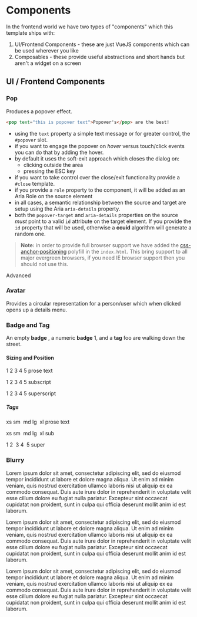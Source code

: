 # Components

In the frontend world we have two types of "components" which this template ships with:

1. UI/Frontend Components - these are just VueJS components which can be used wherever you like
2. Composables - these provide useful abstractions and short hands but aren't a widget on a screen


## UI / Frontend Components

### Pop

Produces a <Pop id="pop-example" text="this is popover text">popover</Pop> effect.

```html
<pop text="this is popover text">Popover's</pop> are the best!
```

- using the `text` property a simple text message or for greater control, the `#popover` slot.
- if you want to engage the popover on _hover_ versus touch/click events you can do that by adding the <pop hover text="text shows on hovering">hover</pop>.
- by default it uses the soft-exit approach which closes the dialog on:
  - clicking outside the area
  - pressing the ESC key
- if you want to take control over the close/exit functionality provide a `#close` template.
- if you provide a `role` property to the component, it will be added as an Aria Role on the source element
- in all cases, a semantic relationship between the source and target are setup using the Aria `aria-details` property.
- both the `popover-target` and `aria-details` properties on the source _must_ point to a valid `id` attribute on the target element. If you provide the `id` property that will be used, otherwise a **ccuid** algorithm will generate a random one.

> **Note:** in order to provide full browser support we have added the [css-anchor-positioning](https://github.com/oddbird/css-anchor-positioning) polyfill in the `index.html`. This bring support to all major evergreen browsers, if you need IE browser support then you should not use this.

<pop >
    Advanced
    <template #popover>
        There I was, there I was
    </template>
</pop>


### Avatar

<Avatar initials="KS" />

Provides a circular representation for a person/user which when clicked opens up a details menu.


### Badge and Tag

An empty **badge** <badge />, a numeric **badge** <badge color="orange">1</badge>, and a **tag** <tag>foo</tag> are walking down the street.

#### Sizing and Position

<badge size="xs">1</badge> <badge size="sm">2</badge>
<badge size="md">3</badge> <badge size="lg">4</badge>
<badge size="xl" >5</badge> prose text&nbsp;

<badge size="xs" subscript>1</badge> <badge size="sm" subscript>2</badge>
<badge size="md" subscript>3</badge> <badge size="lg" subscript>4</badge>
<badge size="xl" >5</badge> subscript&nbsp;

<badge size="xs" superscript>1</badge> <badge size="sm" superscript>2</badge>
<badge size="md" superscript>3</badge> <badge size="lg" superscript>4</badge>
<badge size="xl" >5</badge> superscript&nbsp;

##### Tags

<tag size="xs">xs</tag> <tag size="sm">sm</tag>&nbsp;
<tag size="md">md</tag> <tag size="lg">lg</tag>&nbsp;
<tag size="xl" >xl</tag> prose text&nbsp;

<tag size="xs" subscript>xs</tag> <tag size="sm" subscript>sm</tag>&nbsp;
<tag size="md" subscript>md</tag> <tag size="lg" subscript>lg</tag>&nbsp;
<tag size="xl" >xl</tag> sub&nbsp;

<tag size="xs" superscript>1</tag> <tag size="sm" superscript>2</tag>&nbsp;
<tag size="md" superscript>3</tag> <tag size="lg" superscript>4</tag>&nbsp;
<tag size="xl" >5</tag> super&nbsp;


### Blurry

Lorem ipsum dolor sit amet, consectetur adipiscing elit, sed do eiusmod tempor incididunt ut labore et dolore magna aliqua. Ut enim ad minim veniam, quis nostrud exercitation ullamco laboris nisi ut aliquip ex ea commodo consequat. Duis aute irure dolor in reprehenderit in voluptate velit esse cillum dolore eu fugiat nulla pariatur. Excepteur sint occaecat cupidatat non proident, sunt in culpa qui officia deserunt mollit anim id est laborum.

Lorem ipsum dolor sit amet, consectetur adipiscing elit, sed do eiusmod tempor incididunt ut labore et dolore magna aliqua. Ut enim ad minim veniam, quis nostrud exercitation ullamco laboris nisi ut aliquip ex ea commodo consequat. Duis aute irure dolor in reprehenderit in voluptate velit esse cillum dolore eu fugiat nulla pariatur. Excepteur sint occaecat cupidatat non proident, sunt in culpa qui officia deserunt mollit anim id est laborum.

Lorem ipsum dolor sit amet, consectetur adipiscing elit, sed do eiusmod tempor incididunt ut labore et dolore magna aliqua. Ut enim ad minim veniam, quis nostrud exercitation ullamco laboris nisi ut aliquip ex ea commodo consequat. Duis aute irure dolor in reprehenderit in voluptate velit esse cillum dolore eu fugiat nulla pariatur. Excepteur sint occaecat cupidatat non proident, sunt in culpa qui officia deserunt mollit anim id est laborum.
